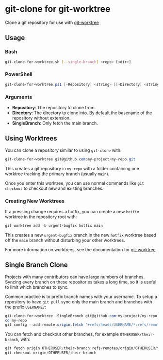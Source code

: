# git-clone for git-worktree

Clone a git repository for use with
[git-worktree](https://www.git-scm.com/docs/git-worktree)


## Usage

### Bash

```bash
git-clone-for-worktree.sh [--single-branch] <repo> [<dir>]
```

### PowerShell

```powershell
git-clone-for-worktree.ps1 [-Repository] <string> [[-Directory] <string>] [-SingleBranch]
```

### Arguments

* **Repository**: The repository to clone from.
* **Directory**: The directory to clone into. By default the basename of the repository without extension.
* **SingleBranch**: Only fetch the main branch.


## Using Worktrees

You can clone a repository similar to using `git-clone` with:

```powershell
git-clone-for-worktree git@github.com:my-project/my-repo.git
```

This creates a git repository in `my-repo` with a folder
containing one worktree tracking the primary branch (usually `main`).

Once you enter this worktree, you can use normal commands like `git checkout`
to checkout new and existing branches.

### Creating New Worktrees

If a pressing change requires a hotfix, you can create a new `hotfix` worktree in the repository root with:

```powershell
git worktree add -b urgent-bugfix hotfix main
```

This creates a new `urgent-bugfix` branch in the new `hotfix` worktree
based off the `main` branch without disturbing your other worktrees.

For more information on worktrees, see the documentation for [git-worktree](https://git-scm.com/docs/git-worktree).


## Single Branch Clone

Projects with many contributors can have large numbers of branches.
Syncing every branch on these repositories takes a long time,
so it is useful to limit which branches to sync.

Common practice is to prefix branch names with your username.
To setup a repository to have `git pull` sync only the main branch and branches with the prefix `USERNAME/`:

```powershell
git-clone-for-worktree -SingleBranch git@github.com:my-project/my-repo.git
cd my-repo
git config --add remote.origin.fetch '+refs/heads/USERNAME/*:refs/remotes/origin/USERNAME/*'
```

You can fetch and checkout other branches, for example `OTHERUSER/their-branch`, with:

```powershell
git fetch origin OTHERUSER/their-branch:refs/remotes/origin/OTHERUSER/their-branch
git checkout origin/OTHERUSER/their-branch
```